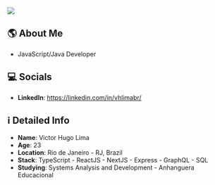 <div>
    <a target='_blank' href="https://www.linkedin.com/in/vhlimabr/">
        <img src="https://img.shields.io/badge/LinkedIn-0077B5?style=for-the-badge&logo=linkedin&logoColor=white">
    </a>
</div>

## 🌎 About Me
 * JavaScript/Java Developer

## 💻 Socials
 * **LinkedIn**: https://linkedin.com/in/vhlimabr/

## ℹ️ Detailed Info
 * **Name**: Victor Hugo Lima
 * **Age**: 23
 * **Location**: Rio de Janeiro - RJ, Brazil
 * **Stack**: TypeScript - ReactJS - NextJS - Express - GraphQL - SQL
 * **Studying**: Systems Analysis and Development - Anhanguera Educacional
